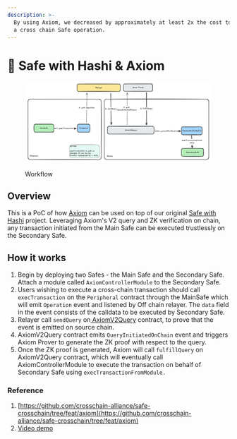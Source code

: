 ```yaml
---
description: >-
  By using Axiom, we decreased by approximately at least 2x the cost to execute
  a cross chain Safe operation.
---
```


# 🦺 Safe with Hashi & Axiom

<figure><img src="../../.gitbook/assets/Screenshot 2024-05-29 at 15.53.38.png" alt=""><figcaption><p>Workflow</p></figcaption></figure>

## Overview

This is a PoC of how [Axiom](https://docs.axiom.xyz/) can be used on top of our original [Safe with Hashi](safe-with-hashi.md) project. Leveraging Axiom's V2 query and ZK verification on chain, any transaction initiated from the Main Safe can be executed trustlessly on the Secondary Safe.



## How it works

1. Begin by deploying two Safes - the Main Safe and the Secondary Safe. Attach a module called `AxiomControllerModule` to the Secondary Safe.
2. Users wishing to execute a cross-chain transaction should call `execTransaction` on the `Peripheral` contract through the MainSafe which will emit `Operation` event and listened by Off chain relayer. The `data` field in the event consists of the calldata to be executed by Secondary Safe.
3. Relayer call `sendQuery` on[ AxiomV2Query](https://docs.axiom.xyz/protocol/protocol-design/axiom-query-protocol/) contract, to prove that the event is emitted on source chain.
4. AxiomV2Query contract emits `QueryInitiatedOnChain` event and triggers Axiom Prover to generate the ZK proof with respect to the query.
5. Once the ZK proof is generated, Axiom will call `fulfillQuery`  on AxiomV2Query contract, which will eventually call AxiomControllerModule to execute the transaction on behalf of Secondary Safe using `execTransactionFromModule.`



### Reference&#x20;

1. [https://github.com/crosschain-alliance/safe-crosschain/tree/feat/axiom](https://github.com/crosschain-alliance/safe-crosschain/tree/feat/axiom)
2. [Video demo](https://rose-working-giraffe-362.mypinata.cloud/ipfs/QmRYzd8Gt8cNuWoviDvDTAehDxNSCj1QEJzpq6atuqkjou)

